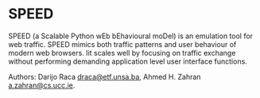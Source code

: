 # SPEED
SPEED (a Scalable Python wEb bEhavioural moDel) is an emulation tool for web traffic. SPEED mimics both traffic patterns and user behaviour of modern web browsers. Iit scales well by focusing on traffic exchange without performing demanding application level user interface functions.

Authors: Darijo Raca <draca@etf.unsa.ba>, Ahmed H. Zahran <a.zahran@cs.ucc.ie>.
